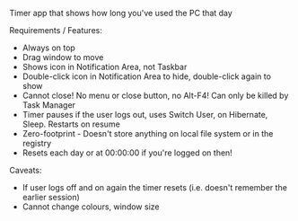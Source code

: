 Timer app that shows how long you've used the PC that day

Requirements / Features:
* Always on top
* Drag window to move
* Shows icon in Notification Area, not Taskbar
* Double-click icon in Notification Area to hide, double-click again to show
* Cannot close! No menu or close button, no Alt-F4! Can only be killed by Task Manager
* Timer pauses if the user logs out, uses Switch User, on Hibernate, Sleep.  Restarts on resume
* Zero-footprint - Doesn't store anything on local file system or in the registry
* Resets each day or at 00:00:00 if you're logged on then!

Caveats:
* If user logs off and on again the timer resets (i.e. doesn't remember the earlier session)
* Cannot change colours, window size
